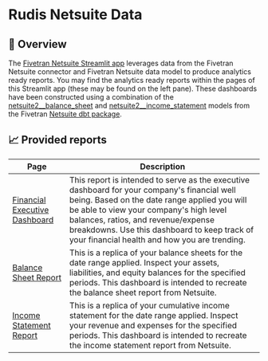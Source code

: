 # Rudis Netsuite Data
## 📣 Overview

The [Fivetran Netsuite Streamlit app](https://fivetran-netsuite.streamlit.app/) leverages data from the Fivetran Netsuite connector and Fivetran Netsuite data model to produce analytics ready reports. You may find the analytics ready reports within the pages of this Streamlit app (these may be found on the left pane). These dashboards have been constructed using a combination of the [netsuite2__balance_sheet](https://fivetran.github.io/dbt_netsuite/#!/model/model.netsuite2.netsuite2__balance_sheet) and [netsuite2__income_statement](https://fivetran.github.io/dbt_netsuite/#!/model/model.netsuite2.netsuite2__income_statement) models from the Fivetran [Netsuite dbt package](https://github.com/fivetran/dbt_netsuite). 


## 📈 Provided reports

| **Page** | **Description** |
|----------|-----------------|
| [Financial Executive Dashboard](https://fivetran-netsuite.streamlit.app/financial_executive_dashboard) | This report is intended to serve as the executive dashboard for your company's financial well being. Based on the date range applied you will be able to view your company's high level balances, ratios, and revenue/expense breakdowns. Use this dashboard to keep track of your financial health and how you are trending. |
| [Balance Sheet Report](https://fivetran-netsuite.streamlit.app/balance_sheet_report) | This is a replica of your balance sheets for the date range applied. Inspect your assets, liabilities, and equity balances for the specified periods. This dashboard is intended to recreate the balance sheet report from Netsuite. | 
| [Income Statement Report](https://fivetran-netsuite.streamlit.app/profit_and_loss_report) | This is a replica of your cumulative income statement for the date range applied. Inspect your revenue and expenses for the specified periods. This dashboard is intended to recreate the income statement report from Netsuite. | 

